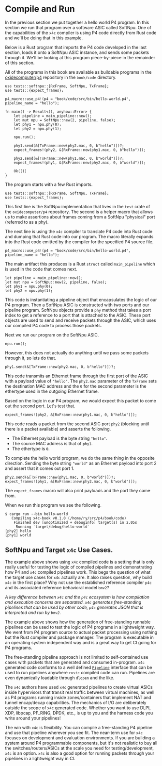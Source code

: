 # Compile and Run

In the previous section we put together a hello world P4 program. In this
section we run that program over a software ASIC called SoftNpu. One of the
capabilities of the `x4c` compiler is using P4 code directly from Rust code
and we'll be doing that in this example.

Below is a Rust program that imports the P4 code developed in the last section,
loads it onto a SoftNpu ASIC instance, and sends some packets through it.  We'll
be looking at this program piece-by-piece in the remainder of this section.

All of the programs in this book are available as buildable programs in the
[oxidecomputer/p4](https://github.com/oxidecomputer/p4) repository in the
`book/code` directory.

```rust,noplayground
use tests::softnpu::{RxFrame, SoftNpu, TxFrame};
use tests::{expect_frames};

p4_macro::use_p4!(p4 = "book/code/src/bin/hello-world.p4", pipeline_name = "hello");

fn main() -> Result<(), anyhow::Error> {
    let pipeline = main_pipeline::new();
    let mut npu = SoftNpu::new(2, pipeline, false);
    let phy1 = npu.phy(0);
    let phy2 = npu.phy(1);

    npu.run();

    phy1.send(&[TxFrame::new(phy2.mac, 0, b"hello")])?;
    expect_frames!(phy2, &[RxFrame::new(phy1.mac, 0, b"hello")]);

    phy2.send(&[TxFrame::new(phy1.mac, 0, b"world")])?;
    expect_frames!(phy1, &[RxFrame::new(phy2.mac, 0, b"world")]);

    Ok(())
}
```

The program starts with a few Rust imports.

```rust,noplayground
use tests::softnpu::{RxFrame, SoftNpu, TxFrame};
use tests::{expect_frames};
```

This first line is the SoftNpu implementation that lives in the `test` crate of
the `oxidecomputer/p4` repository. The second is a helper macro that allows us
to make assertions about frames coming from a SoftNpu "physical" port (referred
to as a phy).

The next line is using the `x4c` compiler to translate P4 code into Rust code
and dumping that Rust code into our program. The macro literally expands into
the Rust code emitted by the compiler for the specified P4 source file.

```rust,noplayground
p4_macro::use_p4!(p4 = "book/code/src/bin/hello-world.p4", pipeline_name = "hello");
```

The main artifact this produces is a Rust `struct` called `main_pipeline` which is used
in the code that comes next.

```rust,noplayground
let pipeline = main_pipeline::new();
let mut npu = SoftNpu::new(2, pipeline, false);
let phy1 = npu.phy(0);
let phy2 = npu.phy(1);
```

This code is instantiating a pipeline object that encapsulates the logic of our
P4 program. Then a SoftNpu ASIC is constructed with two ports and our pipeline
program. SoftNpu objects provide a `phy` method that takes a port index to get a
reference to a port that is attached to the ASIC. These port objects are used to
send and receive packets through the ASIC, which uses our compiled P4 code to
process those packets.

Next we run our program on the SoftNpu ASIC.

```rust,noplayground
npu.run();
```

However, this does not actually do anything until we pass some packets through
it, so lets do that.

```rust,noplayground
phy1.send(&[TxFrame::new(phy2.mac, 0, b"hello")])?;
```

This code transmits an Ethernet frame through the first port of the ASIC with a
payload value of `"hello"`. The `phy2.mac` parameter of the `TxFrame` sets the
destination MAC address and the `0` for the second parameter is the ethertype
used in the outgoing Ethernet frame.

Based on the logic in our P4 program, we would expect this packet to come out
the second port. Let's test that.

```rust,noplayground
expect_frames!(phy2, &[RxFrame::new(phy1.mac, 0, b"hello")]);
```

This code reads a packet from the second ASIC port `phy2` (blocking until there
is a packet available) and asserts the following.

- The Ethernet payload is the byte string `"hello"`.
- The source MAC address is that of `phy1`.
- The ethertype is `0`.

To complete the hello world program, we do the same thing in the opposite
direction. Sending the byte string `"world"` as an Ethernet payload into port 2
and assert that it comes out port 1.

```rust,noplayground
phy2.send(&[TxFrame::new(phy1.mac, 0, b"world")])?;
expect_frames!(phy1, &[RxFrame::new(phy2.mac, 0, b"world")]);
```

The `expect_frames` macro will also print payloads and the port they came from.

When we run this program we see the following.

```
$ cargo run --bin hello-world
   Compiling x4c-book v0.1.0 (/home/ry/src/p4/book/code)
    Finished dev [unoptimized + debuginfo] target(s) in 2.05s
     Running `target/debug/hello-world`
[phy2] hello
[phy1] world
```

## SoftNpu and Target `x4c` Use Cases.

The example above shows using `x4c` compiled code is a setting that is only
really useful for testing the logic of compiled pipelines and demonstrating how
P4 and `x4c` compiled pipelines work. This begs the question of what the target
use cases for `x4c` actually are. It also raises question, why build `x4c` in the
first place? Why not use the established reference compiler `p4c` and its
associated reference behavioral model `bmv2`?

_A key difference between `x4c` and the `p4c` ecosystem is how compilation
and execution concerns are separated. `x4c` generates free-standing pipelines
that can be used by other code, `p4c` generates JSON that is interpreted and run
by `bmv2`_.

The example above shows how the generation of free-standing runnable pipelines
can be used to test the logic of P4 programs in a lightweight way. We went from
P4 program source to actual packet processing using nothing but the Rust
compiler and package manager. The program is executable in an operating system
independent way and is a great way to get CI going for P4 programs.

The free-standing pipeline approach is not limited to self-contained use cases
with packets that are generated and consumed in-program. `x4c` generated code
conforms to a well defined
[`Pipeline`](https://oxidecomputer.github.io/p4/p4rs/index.html)
interface that can be used to run pipelines anywhere `rustc` compiled code can
run. Pipelines are even dynamically loadable through `dlopen` and the like.

The `x4c` authors have used `x4c` generated pipelines to create virtual ASICs
inside hypervisors that transit real traffic between virtual machines, as well
as P4 programs running inside zones/containers that implement NAT and tunnel
encap/decap capabilities. The mechanics of I/O are deliberately outside the
scope of `x4c` generated code. Whether you want to use DLPI, XDP, libpcap,
PF\_RING, DPDK, etc., is up to you and the harness code you write around your
pipelines!

The win with `x4c` is flexibility. You can compile a free-standing P4 pipeline
and use that pipeline wherever you see fit. The near-term use for `x4c` focuses
on development and evaluation environments. If you are building a system around
P4 programmable components, but it's not realistic to buy all the
switches/routers/ASICs at the scale you need for testing/development, `x4c` is an
option. `x4c` is also a good option for running packets through your pipelines
in a lightweight way in CI.

